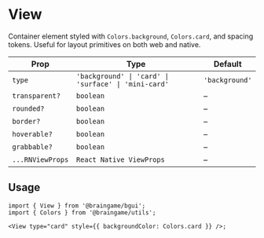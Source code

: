 # View

Container element styled with `Colors.background`, `Colors.card`, and spacing
tokens. Useful for layout primitives on both web and native.

| Prop | Type | Default |
| --- | --- | --- |
| `type` | `'background' \| 'card' \| 'surface' \| 'mini-card'` | `'background'` |
| `transparent?` | `boolean` | – |
| `rounded?` | `boolean` | – |
| `border?` | `boolean` | – |
| `hoverable?` | `boolean` | – |
| `grabbable?` | `boolean` | – |
| `...RNViewProps` | `React Native ViewProps` | – |

## Usage

```tsx
import { View } from '@braingame/bgui';
import { Colors } from '@braingame/utils';

<View type="card" style={{ backgroundColor: Colors.card }} />;
```

